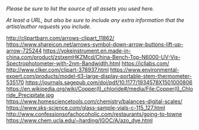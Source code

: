 *Please be sure to list the source of all assets you used here.*

*At least a URL, but also be sure to include any extra information that the artist/author requests you include.*

http://clipartbarn.com/arrows-clipart_11862/
https://www.shareicon.net/arrows-symbol-down-arrow-buttons-lift-up-arrow-725244
https://yokeinstrument.en.made-in-china.com/product/zstxemHKZMcd/China-Bench-Top-N6000-UV-Vis-Spectrophotometer-with-2nm-Bandwidth.html
https://icllabs.com/
http://www.clker.com/clipart-378937.html
https://www.environmental-expert.com/products/model-tl3-large-display-portable-stem-thermometer-535170
https://journals.sagepub.com/doi/pdf/10.1177/1934578X1501000806
https://en.wikipedia.org/wiki/Copper(I)_chloride#/media/File:Copper(I)_Chloride_Precipitate.jpg
https://www.homesciencetools.com/chemistry/balances-digital-scales/
https://www.sks-science.com/glass-sample-vials-c-115_127.html
http://www.confessionsofachocoholic.com/restaurants/going-to-towne
https://www.chem.ucla.edu/~harding/IGOC/A/azo_dye.html